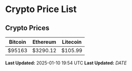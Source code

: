 # Crypto Price List

## Crypto Prices
| Bitcoin | Ethereum | Litecoin |
| ------- | -------- | -------- |
| $95163 | $3290.12 | $105.99 |
**Last Updated:** 2025-01-10 19:54 UTC
**Last Updated:** $DATE$
